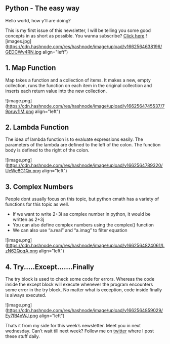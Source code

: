 ## Python - The easy way

Hello world, how y'll are doing?

This is my first issue of this newsletter, I will be telling you some good concepts in as short as possible. You wanna subscribe? [Click here](https://www.getrevue.co/profile/thegeekyb0y)
![images.jpg](https://cdn.hashnode.com/res/hashnode/image/upload/v1662564638196/GEDCWv4RN.jpg align="left")

## 1. Map Function
Map takes a function and a collection of items.
It makes a new, empty collection, runs the function on each item in the original collection and inserts each return value into the new collection.

![image.png](https://cdn.hashnode.com/res/hashnode/image/upload/v1662564745537/79pruv1lM.png align="left")

## 2. Lambda Function

The idea of lambda function is to evaluate expressions easily.
The parameters of the lambda are defined to the left of the colon. The function body is defined to the right of the colon.

![image.png](https://cdn.hashnode.com/res/hashnode/image/upload/v1662564789320/UeWe8G1Qx.png align="left")

## 3. Complex Numbers

People dont usually focus on this topic, but python cmath has a variety of functions for this topic as well.
- If we want to write 2+3i as complex number in python, it would be written as 2+3j
- You can also define complex numbers using the complex() function
- We can also use “a.real” and “a.imag” to filter equation

![image.png](https://cdn.hashnode.com/res/hashnode/image/upload/v1662564824061/LzN62QoqA.png align="left")

## 4. Try.....Except.......Finally

The try block is used to check some code for errors.
Whereas the code inside the except block will execute whenever the program encounters some error in the try block.
No matter what is exception, code inside finally is always executed.


![image.png](https://cdn.hashnode.com/res/hashnode/image/upload/v1662564859029/Ey7Rl4xWJ.png align="left")

Thats it from my side for this week’s newsletter. Meet you in next wednesday.
Can’t wait till next week? Follow me on [twitter](twitter.com/thegeekyb0y) where I post these stuff daily.
